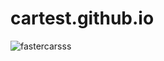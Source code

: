 # cartest.github.io
 
![fastercarsss](https://user-images.githubusercontent.com/80607102/152996500-68db28ce-81a0-41b4-95aa-135767a8acdc.png)

